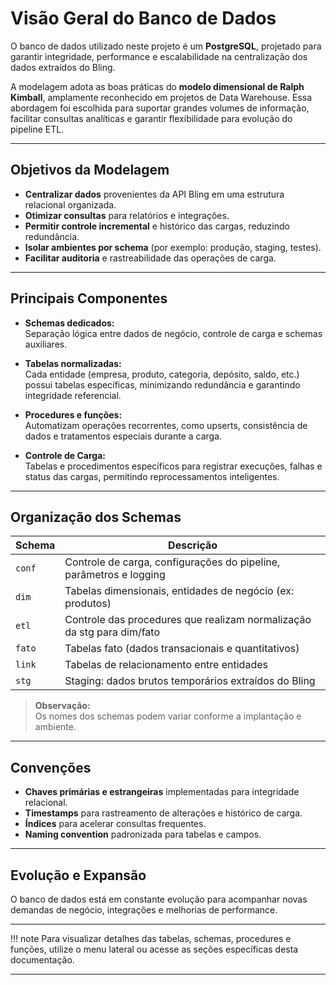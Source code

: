 # Visão Geral do Banco de Dados

O banco de dados utilizado neste projeto é um **PostgreSQL**, projetado para garantir integridade, performance e escalabilidade na centralização dos dados extraídos do Bling.

A modelagem adota as boas práticas do **modelo dimensional de Ralph Kimball**, amplamente reconhecido em projetos de Data Warehouse. Essa abordagem foi escolhida para suportar grandes volumes de informação, facilitar consultas analíticas e garantir flexibilidade para evolução do pipeline ETL.

---

## Objetivos da Modelagem

- **Centralizar dados** provenientes da API Bling em uma estrutura relacional organizada.
- **Otimizar consultas** para relatórios e integrações.
- **Permitir controle incremental** e histórico das cargas, reduzindo redundância.
- **Isolar ambientes por schema** (por exemplo: produção, staging, testes).
- **Facilitar auditoria** e rastreabilidade das operações de carga.

---

## Principais Componentes

- **Schemas dedicados:**  
  Separação lógica entre dados de negócio, controle de carga e schemas auxiliares.

- **Tabelas normalizadas:**  
  Cada entidade (empresa, produto, categoria, depósito, saldo, etc.) possui tabelas específicas, minimizando redundância e garantindo integridade referencial.

- **Procedures e funções:**  
  Automatizam operações recorrentes, como upserts, consistência de dados e tratamentos especiais durante a carga.

- **Controle de Carga:**  
  Tabelas e procedimentos específicos para registrar execuções, falhas e status das cargas, permitindo reprocessamentos inteligentes.

---

## Organização dos Schemas

| Schema     | Descrição                                                  |
|------------|------------------------------------------------------------|
| `conf`     | Controle de carga, configurações do pipeline, parâmetros e logging  |
| `dim`      | Tabelas dimensionais, entidades de negócio (ex: produtos)  |
| `etl`      | Controle das procedures que realizam normalização da stg para dim/fato                   |
| `fato`     | Tabelas fato (dados transacionais e quantitativos)         |
| `link`     | Tabelas de relacionamento entre entidades                  |
| `stg`      | Staging: dados brutos temporários extraídos do Bling       |


> **Observação:**  
> Os nomes dos schemas podem variar conforme a implantação e ambiente.

---

## Convenções

- **Chaves primárias e estrangeiras** implementadas para integridade relacional.
- **Timestamps** para rastreamento de alterações e histórico de carga.
- **Índices** para acelerar consultas frequentes.
- **Naming convention** padronizada para tabelas e campos.

---

## Evolução e Expansão

O banco de dados está em constante evolução para acompanhar novas demandas de negócio, integrações e melhorias de performance.

---

!!! note
    Para visualizar detalhes das tabelas, schemas, procedures e funções, utilize o menu lateral ou acesse as seções específicas desta documentação.

---
